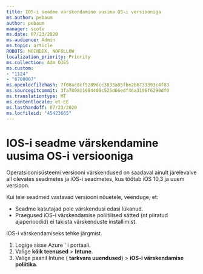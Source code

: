 ```yaml
---
title: IOS-i seadme värskendamine uusima OS-i versiooniga
ms.author: pebaum
author: pebaum
manager: scotv
ms.date: 07/23/2020
ms.audience: Admin
ms.topic: article
ROBOTS: NOINDEX, NOFOLLOW
localization_priority: Priority
ms.collection: Adm_O365
ms.custom:
- "1124"
- "6700007"
ms.openlocfilehash: 7f08ae8cf5289dcc3833a85fbe2b6733393c4f83
ms.sourcegitcommit: 3fa780811984400c525d66edf46a3196f6290df0
ms.translationtype: MT
ms.contentlocale: et-EE
ms.lasthandoff: 07/23/2020
ms.locfileid: "45423665"
---
```

# <a name="update-ios-device-to-latest-os-version"></a>IOS-i seadme värskendamine uusima OS-i versiooniga

Operatsioonisüsteemi versiooni värskendused on saadaval ainult järelevalve all olevates seadmetes ja iOS-i seadmetes, kus töötab iOS 10,3 ja uuem versioon.

Kui teie seadmed vastavad versiooni nõuetele, veenduge, et:  
- Seadme kasutajad pole värskendusi edasi lükanud.  
- Praegused iOS-i värskendamise poliitilised sätted (nt piiratud ajaperioodid) ei takista värskenduste installimist.

IOS-i värskendamiseks tehke järgmist.

1. Logige sisse Azure ' i portaali.
2. Valige **kõik teenused**  >  **Intune**.
3. Valige paanil Intune ( **tarkvara uuendused**)  >  **iOS-i värskendamise poliitika**.